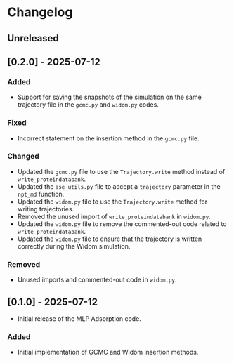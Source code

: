 # Changelog

## Unreleased

## [0.2.0] - 2025-07-12

### Added

- Support for saving the snapshots of the simulation on the same trajectory file in the `gcmc.py` and `widom.py` codes.

### Fixed

- Incorrect statement on the insertion method in the `gcmc.py` file.

### Changed

- Updated the `gcmc.py` file to use the `Trajectory.write` method instead of `write_proteindatabank`.
- Updated the `ase_utils.py` file to accept a `trajectory` parameter in the `npt_md` function.
- Updated the `widom.py` file to use the `Trajectory.write` method for writing trajectories.
- Removed the unused import of `write_proteindatabank` in `widom.py`.
- Updated the `widom.py` file to remove the commented-out code related to `write_proteindatabank`.
- Updated the `widom.py` file to ensure that the trajectory is written correctly during the Widom simulation.

### Removed

- Unused imports and commented-out code in `widom.py`.

## [0.1.0] - 2025-07-12

- Initial release of the MLP Adsorption code.

### Added

- Initial implementation of GCMC and Widom insertion methods.

